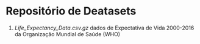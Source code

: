 # Repositório de Deatasets

1. *Life_Expectancy_Data.csv.gz*  dados de Expectativa de Vida 2000-2016 da Organização Mundial de Saúde (WHO)

